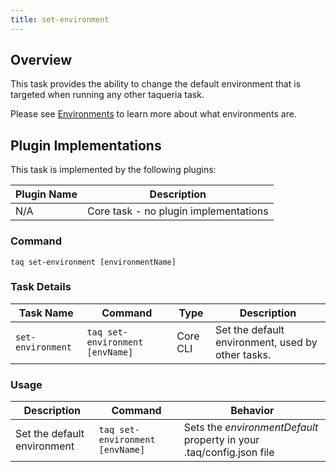 ```yaml
---
title: set-environment
---
```


## Overview

This task provides the ability to change the default environment that is targeted when running any other taqueria task.

Please see [Environments](/taqueria/config/environments) to learn more about what environments are.

## Plugin Implementations

This task is implemented by the following plugins:

| Plugin Name                            | Description                             |
| -------------------------------------- | --------------------------------------- |
| N/A                                    | Core task - no plugin implementations   |

### Command

```shell
taq set-environment [environmentName]
```

### Task Details

| Task Name        | Command                       | Type                      | Description                                                  |
| ---------------- | ----------------------------- | ------------------------- | ------------------------------------------------------------ |
| `set-environment`|`taq set-environment [envName]`| Core CLI                  | Set the default environment, used by other tasks.            |

### Usage

| Description                               | Command                            | Behavior                                                                     |
| ----------------------------------------- | ---------------------------------- | ----------------------------------------------------------------------------- |
| Set the default environment               | `taq set-environment [envName]`    | Sets the _environmentDefault_ property in your .taq/config.json file          |